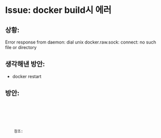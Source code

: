 <!--
author: Dailyscat
purpose: issue arrange
rules:
 (1) 헤더와 문단사이
    <br/>
    <br/>
 (2) 코드가 작성되는 부분은 >로 정리
 (3) 참조는 해당 내용 바로 아래
    <br/>
    <br/>
 (4) 명령어는 bold
 (5) 방안은 ## 안의 과정은 ###
-->

# Issue: docker build시 에러

## 상황: 
Error response from daemon: dial unix docker.raw.sock: connect: no such file or directory


## 생각해낸 방안:

- docker restart

## 방안: 

<br/>

<br/>
<br/>
<br/>

        참조:

<br/>
